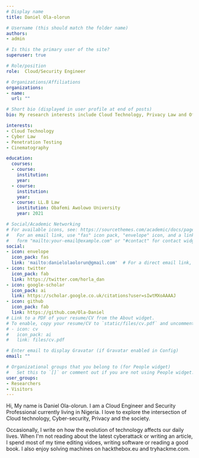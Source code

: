 ```yaml
---
# Display name
title: Daniel Ola-olorun

# Username (this should match the folder name)
authors:
- admin

# Is this the primary user of the site?
superuser: true

# Role/position
role:  Cloud/Security Engineer

# Organizations/Affiliations
organizations:
- name: 
  url: ""

# Short bio (displayed in user profile at end of posts)
bio: My research interests include Cloud Technology, Privacy Law and Offensive Cyber-security.

interests:
- Cloud Technology
- Cyber Law
- Penetration Testing
- Cinematography

education:
  courses:
  - course: 
    institution:
    year:
  - course:
    institution:
    year:
  - course: LL.B Law
    institution: Obafemi Awolowo University
    year: 2021

# Social/Academic Networking
# For available icons, see: https://sourcethemes.com/academic/docs/page-builder/#icons
#   For an email link, use "fas" icon pack, "envelope" icon, and a link in the
#   form "mailto:your-email@example.com" or "#contact" for contact widget.
social:
- icon: envelope
  icon_pack: fas
  link: 'mailto:danielolaolorun@gmail.com'  # For a direct email link, use "mailto:test@example.org".
- icon: twitter
  icon_pack: fab
  link: https://twitter.com/horla_dan
- icon: google-scholar
  icon_pack: ai
  link: https://scholar.google.co.uk/citations?user=sIwtMXoAAAAJ
- icon: github
  icon_pack: fab
  link: https://github.com/Ola-Daniel
# Link to a PDF of your resume/CV from the About widget.
# To enable, copy your resume/CV to `static/files/cv.pdf` and uncomment the lines below.
# - icon: cv
#   icon_pack: ai
#   link: files/cv.pdf

# Enter email to display Gravatar (if Gravatar enabled in Config)
email: ""

# Organizational groups that you belong to (for People widget)
#   Set this to `[]` or comment out if you are not using People widget.
user_groups:
- Researchers
- Visitors
---
```


Hi, My name is Daniel Ola-olorun. I am a Cloud Engineer and Security Professional currently living in Nigeria. I love to explore the intersection of Cloud technology, Cyber-security, Privacy and the society.

Occasionally, I write on how the evolution of technology affects our daily lives. When I'm not reading about the latest cyberattack or writing an article, I spend most of my time editing vidoes, writing software or reading a good book. I also enjoy solving machines on hackthebox.eu and tryhackme.com. 
